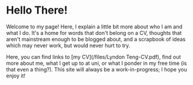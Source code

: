 # Hello There!

Welcome to my page! Here, I explain a little bit more about who I am and what I do. It's a home for words that don't belong on a CV, thoughts that aren't mainstream enough to be blogged about, and a scrapbook of ideas which may never work, but would never hurt to try.

Here, you can find links to [my CV](/files/Lyndon Teng-CV.pdf), find out more about me, what I get up to at uni, or what I ponder in my free time (is that even a thing?). This site will always be a work-in-progress; I hope you enjoy it!

